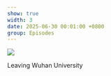 ```yaml
---
show: true
width: 3
date: 2025-06-30 00:01:00 +0800
group: Episodes
---
```

<div>
<img src="{{ 'assets/images/etc/epi5.jpg' | relative_url }}" class="img-fluid rounded-xl" >
  <div class="card-body">
    <p class="card-text">
      Leaving Wuhan University
    </p>
  </div>
</div>